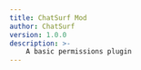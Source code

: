 ```yaml
---
title: ChatSurf Mod
author: ChatSurf
version: 1.0.0
description: >-
    A basic permissions plugin
---
```

